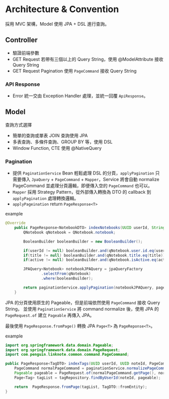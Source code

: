 # Architecture & Convention 
採用 MVC 架構，Model 使用 JPA + DSL 進行查詢。

## Controller 
- 驗證前端參數
- GET Request 若帶有三個以上的 Query String，使用 @ModelAttribute 接收 Query String
- GET Request Pagination 使用 `PageCommand` 接收 Query String

### API Response
- Error 統一交由 Exception Handler 處理，並統一回覆 `ApiResponse`。

## Model
查詢方式選擇
- 簡單的查詢或單表 JOIN 查詢使用 JPA
- 多表查詢、多條件查詢、GROUP BY 等，使用 DSL
- Window Function, CTE 使用 @NativeQuery

### Pagination
- 提供 `PaginationService` Bean 輕鬆處理 DSL 的分頁，`applyPagination` 只需要傳入 `JpaQuery` + `PageCommand` + `Mapper`，Service 將會自動 normalize PageCommand 並處理分頁邏輯，即便傳入空的 `PageCommand` 也可以。
- `Mapper` 採用 Strategy Pattern，從外部傳入轉換為 DTO 的 callback 到 `applyPagination` 處理轉換邏輯。
- `applyPageination` return `PageResponse<T>`

example
```java
@Override
    public PageResponse<NotebookDTO> indexNotebooks(UUID userId, String title, Boolean active, PageCommand pageCommand) {
        QNotebook qNotebook = QNotebook.notebook;

        BooleanBuilder booleanBuilder = new BooleanBuilder();

        if(userId != null) booleanBuilder.and(qNotebook.user.id.eq(userId));
        if(title != null) booleanBuilder.and(qNotebook.title.eq(title));
        if(active != null) booleanBuilder.and(qNotebook.isActive.eq(active));

        JPAQuery<Notebook> notebookJPAQuery = jpaQueryFactory
                .selectFrom(qNotebook)
                .where(booleanBuilder);

        return paginationService.applyPagination(notebookJPAQuery, pageCommand, NotebookDTO::fromEntity);
    }
```

JPA 的分頁使用原生的 Pageable，但是前端依然使用 `PageCommand` 接收 Query String， 並使用 `PaginationService` 將 command normalize 後，使用 JPA 的 `PageRequest.of` 建立 `Pageable` 再傳入 JPA。

最後使用 `PageResponse.fromPage()` 轉換 JPA `Page<T>` 為 `PageReponse<T>`。

example
```java
import org.springframework.data.domain.Pageable;
import org.springframework.data.domain.PageRequest;
import com.penguin.linknote.common.command.PageCommand;

public PageResponse<TagDTO> indexTags(UUID userId, UUID noteId, PageCommand pageCommand) {
    PageCommand normalPageCommand = paginationService.normalizePageCommand(pageCommand);
    Pageable pageable = PageRequest.of(normalPageCommand.getPage(), normalPageCommand.getPageSize());
    Page<Tag> tagList = tagRepository.findByUserId(noteId, pageable);

    return  PageResponse.fromPage(tagList, TagDTO::fromEntity);
}
```